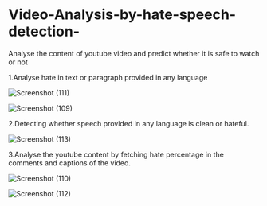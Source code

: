 # Video-Analysis-by-hate-speech-detection-
Analyse the content of youtube video and predict whether it is safe to watch or not

1.Analyse hate in text or paragraph provided in any language

![Screenshot (111)](https://github.com/sivanand866/Video-Analysis-by-hate-speech-detection/assets/84615569/466a3cba-65bd-4b4e-87a1-b2416314afb9)

![Screenshot (109)](https://github.com/sivanand866/Video-Analysis-by-hate-speech-detection/assets/84615569/cea9dd49-2327-4f31-891d-f5e5529e96df)

2.Detecting whether speech provided in any language is clean or hateful.

![Screenshot (113)](https://github.com/sivanand866/Video-Analysis-by-hate-speech-detection/assets/84615569/cfb718ea-f396-4a1c-8afe-699c2e29d949)

3.Analyse the youtube content by fetching hate percentage in the comments and captions of the video.

![Screenshot (110)](https://github.com/sivanand866/Video-Analysis-by-hate-speech-detection/assets/84615569/349e8efb-bff3-4deb-80a4-a1816ea3b1e6)

![Screenshot (112)](https://github.com/sivanand866/Video-Analysis-by-hate-speech-detection/assets/84615569/ce385785-9665-4236-a0f2-9e1d2c90d123)
